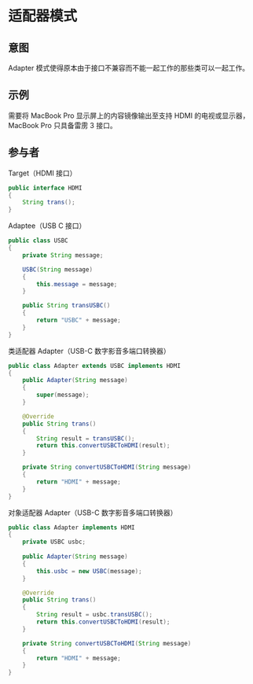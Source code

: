 # 适配器模式

## 意图
Adapter 模式使得原本由于接口不兼容而不能一起工作的那些类可以一起工作。

## 示例
需要将 MacBook Pro 显示屏上的内容镜像输出至支持 HDMI 的电视或显示器，MacBook Pro 只具备雷雳 3 接口。

## 参与者
Target（HDMI 接口）
```java
public interface HDMI
{
    String trans();
}
```

Adaptee（USB C 接口）
```java
public class USBC
{
    private String message;

    USBC(String message)
    {
        this.message = message;
    }

    public String transUSBC()
    {
        return "USBC" + message;
    }
}
```

类适配器 Adapter（USB-C 数字影音多端口转换器）
```java
public class Adapter extends USBC implements HDMI
{
    public Adapter(String message)
    {
        super(message);
    }

    @Override
    public String trans()
    {
        String result = transUSBC();
        return this.convertUSBCToHDMI(result);
    }

    private String convertUSBCToHDMI(String message)
    {
        return "HDMI" + message;
    }
}
```

对象适配器 Adapter（USB-C 数字影音多端口转换器）
```java
public class Adapter implements HDMI
{
    private USBC usbc;
    
    public Adapter(String message)
    {
        this.usbc = new USBC(message);
    }

    @Override
    public String trans()
    {
        String result = usbc.transUSBC();
        return this.convertUSBCToHDMI(result);
    }

    private String convertUSBCToHDMI(String message)
    {
        return "HDMI" + message;
    }
}
```
